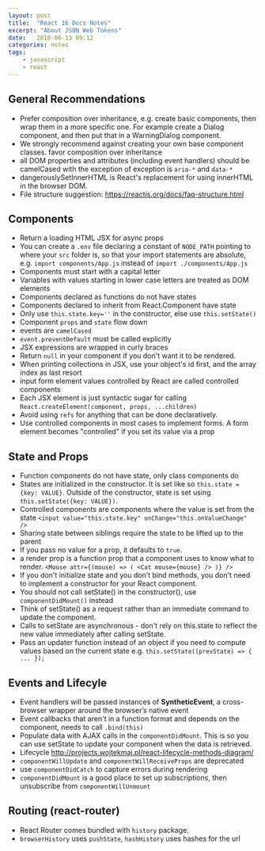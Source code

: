 ```yaml
---
layout: post
title:  "React 16 Docs Notes"
excerpt: "About JSON Web Tokens"
date:   2018-06-13 09:12
categories: notes
tags:
    - javascript
    - react
---
```


## General Recommendations

* Prefer composition over inheritance, e.g. create basic components, then wrap them in a more specific one.  For example create a Dialog component, and then put that in a WarningDialog component.
* We strongly recommend against creating your own base component classes. favor composition over inheritance
* all DOM properties and attributes (including event handlers) should be camelCased with the exception of exception is `aria-*` and `data-*`
* dangerouslySetInnerHTML is React's replacement for using innerHTML in the browser DOM.
* File structure suggestion: https://reactjs.org/docs/faq-structure.html

## Components
* Return a loading HTML JSX for async props
* You can create a `.env` file declaring a constant of `NODE_PATH` pointing to where your `src` folder is, so that your import statements are absolute, e.g. `import components/App.js` instead of `import ./components/App.js`
* Components must start with a capital letter
* Variables with values starting in lower case letters are treated as DOM elements
* Components declared as functions do not have states
* Components declared to inherit from React.Component have state
* Only use `this.state.key=''` in the constructor, else use `this.setState()`
* Component `props` and `state` flow down
* events are `camelCased`
* `event.preventDefault` must be called explicitly
* JSX expressions are wrapped in curly braces
* Return `null` in your component if you don't want it to be rendered.
* When printing collections in JSX, use your object's id first, and the array index as last resort
* input form element values controlled by React are called controlled components
* Each JSX element is just syntactic sugar for calling `React.createElement(component, props, ...children)`
* Avoid using `refs` for anything that can be done declaratively.
* Use controlled components in most cases to implement forms. A form element becomes "controlled" if you set its value via a prop


## State and Props
* Function components do not have state, only class components do
* States are initialized in the constructor.  It is set like so `this.state = {key: VALUE}`.  Outside of the constructor, state is set using `this.setState({key: VALUE})`.
* Controlled components are components where the value is set from the state `<input value="this.state.key" onChange="this.onValueChange" />`
* Sharing state between siblings require the state to be lifted up to the parent
* If you pass no value for a prop, it defaults to `true`.
* a render prop is a function prop that a component uses to know what to render. `<Mouse attr={(mouse) => ( <Cat mouse={mouse} /> )} />`
* If you don't initialize state and you don't bind methods, you don't need to implement a constructor for your React component.
* You should not call setState() in the constructor(), use `componentDidMount()` instead
* Think of setState() as a request rather than an immediate command to update the component.
* Calls to setState are asynchronous - don't rely on this.state to reflect the new value immediately after calling setState. 
* Pass an updater function instead of an object if you need to compute values based on the current state e.g. `this.setState((prevState) => { ... });`


## Events and Lifecyle
* Event handlers will be passed instances of **SyntheticEvent**, a cross-browser wrapper around the browser’s native event
* Event callbacks that aren't in a function format and depends on the component, needs to call `.bind(this)`
* Populate data with AJAX calls in the `componentDidMount`. This is so you can use setState to update your component when the data is retrieved.
* Lifecycle http://projects.wojtekmaj.pl/react-lifecycle-methods-diagram/
* `componentWillUpdate` and `componentWillReceiveProps` are deprecated
* use `componentDidCatch` to capture errors during rendering
* `componentDidMount` is a good place to set up subscriptions, then unsubscribe from `componentWillUnmount`


## Routing (react-router)
* React Router comes bundled with `history` package. 
* `browserHistory` uses `pushState`, `hashHistory` uses hashes for the url

